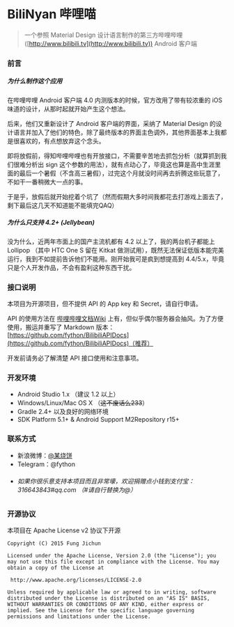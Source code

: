 # BiliNyan 哔哩喵
> 一个参照 Material Design 设计语言制作的第三方哔哩哔哩([http://www.bilibili.tv](http://www.bilibili.tv)) Android 客户端

### 前言

##### 为什么制作这个应用

在哔哩哔哩 Android 客户端 4.0 内测版本的时候，官方改用了带有较浓重的 iOS 味道的设计，从那时起就开始产生这个想法。

后来，他们又重新设计了 Android 客户端的界面，采纳了 Material Design 的设计语言并加入了他们的特色，除了最终版本的界面主色调外，其他界面基本上我都是很喜欢的，有点想放弃这个念头。

即将放假前，得知哔哩哔哩也有开放接口，不需要辛苦地去抓包分析（就算抓到我们很难分析出 sign 这个参数的用法），就有点动心了，毕竟这也算是高中生涯里面的最后一个暑假（不含高三暑假），过完这个月就没时间再去折腾这些玩意了，不如干一番稍微大一点的事。

于是乎，放假后就开始挖着个坑了（然而假期大多时间我都花去打游戏上面去了，剩下最后这几天不知道能不能填完QAQ）

##### 为什么只支持 4.2+ (Jellybean)

没为什么，近两年市面上的国产主流机都有 4.2 以上了，我的两台机子都能上 Lollipop （其中 HTC One S 留在 Kitkat 做测试用），既然无法保证低版本能完美运行，我到不如提前告诉他们不能用。刚开始我可是疯到想提高到 4.4/5.x，毕竟只是个人开发作品，不会有盈利这种东西干扰。

### 接口说明

本项目为开源项目，但不提供 API 的 App key 和 Secret，请自行申请。

API 的使用方法在 [哔哩哔哩文档Wiki](http://docs.bilibili.cn/wiki) 上有，但似乎偶尔服务器会抽风。为了方便使用，搬运并重写了 Markdown 版本：[https://github.com/fython/BilibiliAPIDocs](https://github.com/fython/BilibiliAPIDocs)（推荐）

开发前请务必了解清楚 API 接口使用和注意事项。

### 开发环境

+ Android Studio 1.x （建议 1.2 以上）
+ Windows/Linux/Mac OS X （~~这不废话么233~~）
+ Gradle 2.4+ 以及良好的网络环境
+ SDK Platform 5.1+ & Android Support M2Repository r15+

### 联系方式

+ 新浪微博：[@某烧饼](http://weibo.com/fython/)
+ Telegram：@fython
+ ###### 如果你很乐意支持本项目而且非常壕，欢迎捐赠点小钱到支付宝： 316643843#qq.com （#请自行替换为@）

### 开源协议

本项目在 Apache License v2 协议下开源

```
Copyright (C) 2015 Fung Jichun

Licensed under the Apache License, Version 2.0 (the "License"); you may not use this file except in compliance with the License. You may obtain a copy of the License at
 
 http://www.apache.org/licenses/LICENSE-2.0

Unless required by applicable law or agreed to in writing, software distributed under the License is distributed on an "AS IS" BASIS, WITHOUT WARRANTIES OR CONDITIONS OF ANY KIND, either express or implied. See the License for the specific language governing permissions and limitations under the License.
```
